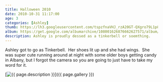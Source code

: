 ```yaml
---
title: Halloween 2010
date: 2010-10-31 11:17:00
age: 3
categories: [Ashley]
thumb: https://lh3.googleusercontent.com/tspzfnaVHJ_rzA20GT-QXgro79L1p8Ytroe2MBt_f0i03qxGjUufRKtQ8_rTY7YZYjtdpk7lmuVxO8Rmd0_2SUefmMsQxxoZSBz_UJDQXPY=w293-h220
album: https://get.google.com/albumarchive/108001626876662627571/album/AF1QipP5HabAaOmQtnHhvBwOigbxLQZ7geP5GZIwBuBQ?authKey=CKfijPXom_jJ0AE
description: Ashley is proudly dessed as a tinkerbell or soemthing.
---
```

Ashley got to go as Tinkerbell.  Her shoes lit up and she had wings.  She was super cute running around at night with some older boys getting candy in Albany, but I forgot the camera so you are going to just have to take my word for it.

[<img src="{{ page.thumb }}" alt="{{ page.description }}" class="wyseguys-album"/>]({{ page.gallery }})